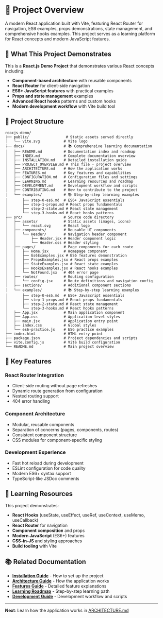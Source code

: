 # 🚀 Project Overview

A modern React application built with Vite, featuring React Router for navigation, ES6 examples, props demonstrations, state management, and comprehensive hooks examples. This project serves as a learning platform for React concepts and modern JavaScript features.

## 🎯 What This Project Demonstrates

This is a **React.js Demo Project** that demonstrates various React concepts including:
- **Component-based architecture** with reusable components
- **React Router** for client-side navigation
- **ES6+ JavaScript features** with practical examples
- **Props and state management** examples
- **Advanced React hooks** patterns and custom hooks
- **Modern development workflow** with Vite build tool

## 📁 Project Structure

```
reacjs-demo/
├── public/                 # Static assets served directly
│   └── vite.svg           # Vite logo
├── docs/                  # 📚 Comprehensive learning documentation
│   ├── README.md          # Documentation index and roadmap
│   ├── INDEX.md           # Complete documentation overview
│   ├── INSTALLATION.md    # Detailed installation guide
│   ├── PROJECT_OVERVIEW.md # This file - project overview
│   ├── ARCHITECTURE.md    # How the application works
│   ├── FEATURES.md        # Key features and capabilities
│   ├── CONFIGURATION.md   # Configuration files and settings
│   ├── LEARNING.md        # Learning resources and roadmap
│   ├── DEVELOPMENT.md     # Development workflow and scripts
│   ├── CONTRIBUTING.md    # How to contribute to the project
│   └── examples/          # 📚 Step-by-step learning examples
│       ├── step-0-es6.md  # ES6+ JavaScript essentials
│       ├── step-1-props.md # React props fundamentals
│       ├── step-2-state.md # React state management
│       └── step-3-hooks.md # React hooks patterns
├── src/                   # Source code directory
│   ├── assets/            # Static assets (images, icons)
│   │   └── react.svg      # React logo
│   ├── components/        # Reusable UI components
│   │   └── Header/        # Navigation header component
│   │       ├── Header.jsx # Header component logic
│   │       └── Header.css # Header styling
│   ├── pages/             # Page components for each route
│   │   ├── Home.jsx       # Homepage component
│   │   ├── Es6Examples.jsx # ES6 features demonstration
│   │   ├── PropsExamples.jsx # React props examples
│   │   ├── StateExamples.jsx # React state examples
│   │   ├── HooksExamples.jsx # React hooks examples
│   │   └── NotFound.jsx   # 404 error page
│   ├── routes/            # Routing configuration
│   │   └── config.jsx     # Route definitions and navigation config
│   ├── sections/          # Additional component sections
│   └── examples/          # 📚 Step-by-step learning examples
│       ├── step-0-es6.md  # ES6+ JavaScript essentials
│       ├── step-1-props.md # React props fundamentals
│       ├── step-2-state.md # React state management
│       └── step-3-hooks.md # React hooks patterns
│   ├── App.jsx            # Main application component
│   ├── App.css            # Application-level styles
│   ├── main.jsx           # Application entry point
│   ├── index.css          # Global styles
│   └── es6-practice.js    # ES6 practice examples
├── index.html             # HTML entry point
├── package.json           # Project dependencies and scripts
├── vite.config.js         # Vite build configuration
└── README.md              # Main project overview
```

## 🎯 Key Features

### React Router Integration
- Client-side routing without page refreshes
- Dynamic route generation from configuration
- Nested routing support
- 404 error handling

### Component Architecture
- Modular, reusable components
- Separation of concerns (pages, components, routes)
- Consistent component structure
- CSS modules for component-specific styling

### Development Experience
- Fast hot reload during development
- ESLint configuration for code quality
- Modern ES6+ syntax support
- TypeScript-like JSDoc comments

## 🚀 Learning Resources

This project demonstrates:
- **React Hooks** (useState, useEffect, useRef, useContext, useMemo, useCallback)
- **React Router** for navigation
- **Component composition** and props
- **Modern JavaScript** (ES6+) features
- **CSS-in-JS** and styling approaches
- **Build tooling** with Vite

## 📚 Related Documentation

- **[Installation Guide](./INSTALLATION.md)** - How to set up the project
- **[Architecture Guide](./ARCHITECTURE.md)** - How the application works
- **[Features Guide](./FEATURES.md)** - Detailed feature explanations
- **[Learning Roadmap](./LEARNING.md)** - Step-by-step learning path
- **[Development Guide](./DEVELOPMENT.md)** - Development workflow and scripts

---

**Next**: Learn how the application works in [ARCHITECTURE.md](./ARCHITECTURE.md)
